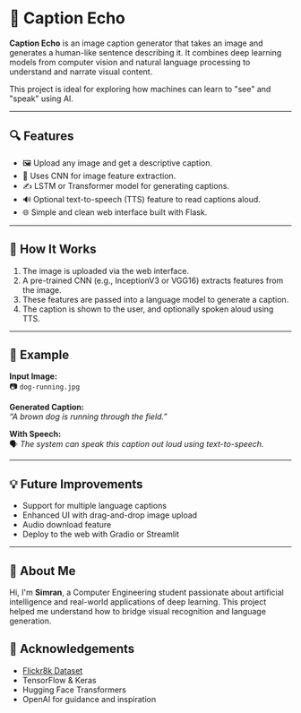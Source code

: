 # 📸 Caption Echo

**Caption Echo** is an image caption generator that takes an image and generates a human-like sentence describing it. It combines deep learning models from computer vision and natural language processing to understand and narrate visual content.

This project is ideal for exploring how machines can learn to "see" and "speak" using AI.

---

## 🔍 Features

- 🖼 Upload any image and get a descriptive caption.
- 🧠 Uses CNN for image feature extraction.
- ✍️ LSTM or Transformer model for generating captions.
- 🔊 Optional text-to-speech (TTS) feature to read captions aloud.
- 🌐 Simple and clean web interface built with Flask.

---

## 🧠 How It Works

1. The image is uploaded via the web interface.
2. A pre-trained CNN (e.g., InceptionV3 or VGG16) extracts features from the image.
3. These features are passed into a language model to generate a caption.
4. The caption is shown to the user, and optionally spoken aloud using TTS.

---

## 🧪 Example

**Input Image:**  
📷 `dog-running.jpg`

**Generated Caption:**  
*“A brown dog is running through the field.”*

**With Speech:**  
🗣️ *The system can speak this caption out loud using text-to-speech.*

---

## 💡 Future Improvements

- Support for multiple language captions
- Enhanced UI with drag-and-drop image upload
- Audio download feature
- Deploy to the web with Gradio or Streamlit

---

## 🙋 About Me

Hi, I'm **Simran**, a Computer Engineering student passionate about artificial intelligence and real-world applications of deep learning. This project helped me understand how to bridge visual recognition and language generation.

## 🙌 Acknowledgements

- [Flickr8k Dataset](https://www.kaggle.com/datasets/adityajn105/flickr8k)
- TensorFlow & Keras
- Hugging Face Transformers
- OpenAI for guidance and inspiration
